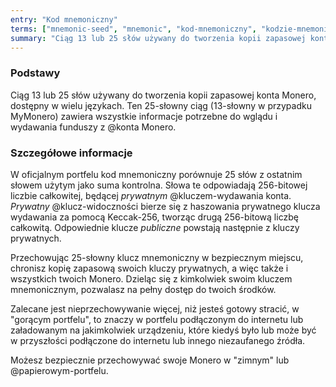 ```yaml
---
entry: "Kod mnemoniczny"
terms: ["mnemonic-seed", "mnemonic", "kod-mnemoniczny", "kodzie-mnemonicznym", "kodu-mnemonicznego"]
summary: "Ciąg 13 lub 25 słów używany do tworzenia kopii zapasowej konta Monero, dostępny w wielu językach."
---
```


### Podstawy

Ciąg 13 lub 25 słów używany do tworzenia kopii zapasowej konta Monero, dostępny w wielu językach. Ten 25-słowny ciąg (13-słowny w przypadku MyMonero) zawiera wszystkie informacje potrzebne do wglądu i wydawania funduszy z @konta Monero.

### Szczegółowe informacje

W oficjalnym portfelu kod mnemoniczny porównuje 25 słów z ostatnim słowem użytym jako suma kontrolna. Słowa te odpowiadają 256-bitowej liczbie całkowitej, będącej *prywatnym* @kluczem-wydawania konta. *Prywatny* @klucz-widoczności bierze się z haszowania prywatnego klucza wydawania za pomocą Keccak-256, tworząc drugą 256-bitową liczbę całkowitą. Odpowiednie klucze *publiczne* powstają następnie z kluczy prywatnych.

Przechowując 25-słowny klucz mnemoniczny w bezpiecznym miejscu, chronisz kopię zapasową swoich kluczy prywatnych, a więc także i wszystkich twoich Monero. Dzieląc się z kimkolwiek swoim kluczem mnemonicznym, pozwalasz na pełny dostęp do twoich środków.

Zalecane jest nieprzechowywanie więcej, niż jesteś gotowy stracić, w "gorącym portfelu", to znaczy w portfelu podłączonym do internetu lub załadowanym na jakimkolwiek urządzeniu, które kiedyś było lub może być w przyszłości podłączone do internetu lub innego niezaufanego źródła.

Możesz bezpiecznie przechowywać swoje Monero w "zimnym" lub @papierowym-portfelu.
